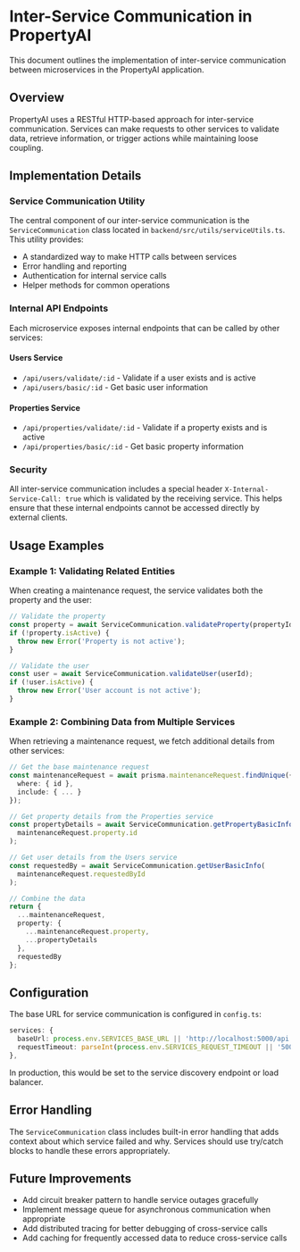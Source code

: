 # Inter-Service Communication in PropertyAI

This document outlines the implementation of inter-service communication between microservices in the PropertyAI application.

## Overview

PropertyAI uses a RESTful HTTP-based approach for inter-service communication. Services can make requests to other services to validate data, retrieve information, or trigger actions while maintaining loose coupling.

## Implementation Details

### Service Communication Utility

The central component of our inter-service communication is the `ServiceCommunication` class located in `backend/src/utils/serviceUtils.ts`. This utility provides:

- A standardized way to make HTTP calls between services
- Error handling and reporting
- Authentication for internal service calls
- Helper methods for common operations

### Internal API Endpoints

Each microservice exposes internal endpoints that can be called by other services:

#### Users Service
- `/api/users/validate/:id` - Validate if a user exists and is active
- `/api/users/basic/:id` - Get basic user information

#### Properties Service
- `/api/properties/validate/:id` - Validate if a property exists and is active
- `/api/properties/basic/:id` - Get basic property information

### Security

All inter-service communication includes a special header `X-Internal-Service-Call: true` which is validated by the receiving service. This helps ensure that these internal endpoints cannot be accessed directly by external clients.

## Usage Examples

### Example 1: Validating Related Entities

When creating a maintenance request, the service validates both the property and the user:

```typescript
// Validate the property
const property = await ServiceCommunication.validateProperty(propertyId);
if (!property.isActive) {
  throw new Error('Property is not active');
}

// Validate the user
const user = await ServiceCommunication.validateUser(userId);
if (!user.isActive) {
  throw new Error('User account is not active');
}
```

### Example 2: Combining Data from Multiple Services

When retrieving a maintenance request, we fetch additional details from other services:

```typescript
// Get the base maintenance request
const maintenanceRequest = await prisma.maintenanceRequest.findUnique({
  where: { id },
  include: { ... }
});

// Get property details from the Properties service
const propertyDetails = await ServiceCommunication.getPropertyBasicInfo(
  maintenanceRequest.property.id
);

// Get user details from the Users service
const requestedBy = await ServiceCommunication.getUserBasicInfo(
  maintenanceRequest.requestedById
);

// Combine the data
return {
  ...maintenanceRequest,
  property: {
    ...maintenanceRequest.property,
    ...propertyDetails
  },
  requestedBy
};
```

## Configuration

The base URL for service communication is configured in `config.ts`:

```typescript
services: {
  baseUrl: process.env.SERVICES_BASE_URL || 'http://localhost:5000/api',
  requestTimeout: parseInt(process.env.SERVICES_REQUEST_TIMEOUT || '5000'),
},
```

In production, this would be set to the service discovery endpoint or load balancer.

## Error Handling

The `ServiceCommunication` class includes built-in error handling that adds context about which service failed and why. Services should use try/catch blocks to handle these errors appropriately.

## Future Improvements

- Add circuit breaker pattern to handle service outages gracefully
- Implement message queue for asynchronous communication when appropriate
- Add distributed tracing for better debugging of cross-service calls
- Add caching for frequently accessed data to reduce cross-service calls 